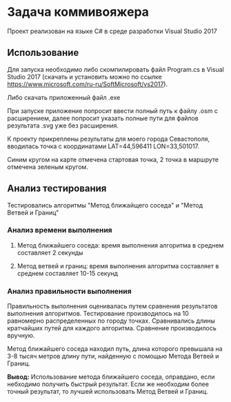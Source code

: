# Задача коммивояжера
Проект реализован на языке C# в среде разработки Visual Studio 2017

## Использование
Для запуска необходимо либо скомпилировать файл Program.cs в Visual Studio 2017 (скачать и установить можно по ссылке https://www.microsoft.com/ru-ru/SoftMicrosoft/vs2017).

Либо скачать  приложенный файл .exe

При запуске приложение попросит ввести полный путь к файлу .osm с расширением, далее попросит указать полные пути для файлов результата .svg уже без расширения.

К проекту прикреплены результаты для моего города Севастополя, вводилась точка с координатами LAT=44,596411 LON=33,501017.

Синим кругом на карте отмечена стартовая точка, 2 точка в маршруте отмечена зеленым кругом.

## Анализ тестирования
Тестировались алгоритмы "Метод ближайщего соседа" и "Метод Ветвей и Границ"

### Анализ времени выполнения

1. Метод ближайшего соседа: время выполнения алгоритма в среднем составляет 2 секунды

2. Метод ветвей и границ: время выполнения алгоритма составляет в среднем составляет 10-15 секунд

### Анализ правильности выполнения

Правильность выполнения оценивалась путем сравнения результатов выполнения алгоритмов. Тестирование производилось на 10 равномерно распределенных по городу точках. Сравнивались длины кратчайших путей для каждого алгоритма. Сравнение производилось вручную.

Метод ближайшего соседа находил путь, длина которого превышала на 3-8 тысяч метров длину пути, найденную с помощью Метода Ветвей и Границ.

**Вывод:** Использование метода ближайшего соседа, оправдано, если небходимо получить быстрый результат. Если же необходим более точный результат, то лучшей использовать Метод Ветвей и Границ.
